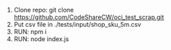 1. Clone repo: git clone https://github.com/CodeShareCW/oci_test_scrap.git
2. Put csv file in ./tests/input/shop_sku_5m.csv
3. RUN: npm i
4. RUN: node index.js
